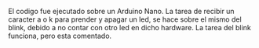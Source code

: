 El codigo fue ejecutado sobre un Arduino Nano. La tarea de recibir un caracter a o k para prender y apagar un led, se hace sobre el mismo del blink, debido a no contar con otro led en dicho hardware.
La tarea del blink funciona, pero esta comentado.
